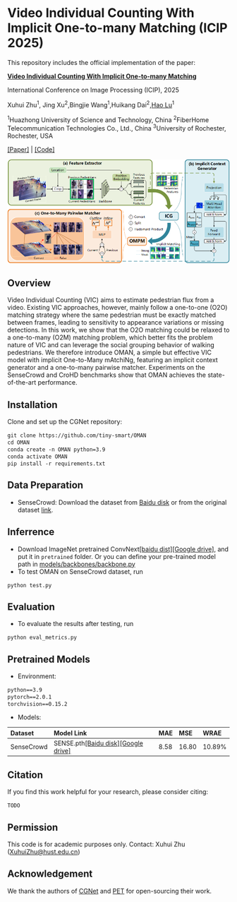 # Video Individual Counting With Implicit One-to-many Matching (ICIP 2025)

This repository includes the official implementation of the paper:

[**Video Individual Counting With Implicit One-to-many Matching**](https://arxiv.org/abs/2308.13814)

International Conference on Image Processing (ICIP), 2025

Xuhui Zhu<sup>1</sup>, Jing Xu<sup>2</sup>,Bingjie Wang<sup>1</sup>,Huikang Dai<sup>2</sup>,[Hao Lu](https://sites.google.com/site/poppinace/)<sup>1</sup>

<sup>1</sup>Huazhong University of Science and Technology, China
<sup>2</sup>FiberHome Telecommunication Technologies Co., Ltd., China
<sup>3</sup>University of Rochester, Rochester, USA

[[Paper]](TODO) | [[Code]](https://github.com/tiny-smart/OMAN)

![OMAN](pics/Pipeline.png)

## Overview

Video Individual Counting (VIC) aims to estimate pedestrian flux from a video. Existing VIC approaches, however, mainly follow a one-to-one (O2O) matching strategy where the same pedestrian must be exactly matched between frames, leading to sensitivity to appearance variations or missing detections. In this work, we show that the O2O matching could be relaxed to a one-to-many (O2M) matching problem, which better fits the problem nature of VIC and can leverage the social grouping behavior of walking pedestrians. We therefore introduce OMAN, a simple but effective VIC model with implicit One-to-Many mAtchiNg, featuring an implicit context generator and a one-to-many pairwise matcher. Experiments on the SenseCrowd and CroHD benchmarks show that OMAN achieves the state-of-the-art performance.

## Installation

Clone and set up the CGNet repository:

```
git clone https://github.com/tiny-smart/OMAN
cd OMAN
conda create -n OMAN python=3.9
conda activate OMAN
pip install -r requirements.txt
```


## Data Preparation

- SenseCrowd: Download the dataset from [Baidu disk](https://pan.baidu.com/s/1OYBSPxgwvRMrr6UTStq7ZQ?pwd=64xm#list/path=%2F) or from the original dataset [link](https://github.com/HopLee6/VSCrowd-Dataset).


## Inferrence

- Download ImageNet pretrained ConvNext[[baidu dist]](https://pan.baidu.com/s/1oxxcD6h-JiRdJ4VItHJIUQ?pwd=ubqt)[[Google drive]](https://drive.google.com/file/d/1tDGb3DAEITajJ5xlzYSxCa5x4dnTbfJ-/view?usp=sharing), and put it in ```pretrained``` folder. Or you can define your pre-trained model path in [models/backbones/backbone.py](models/backbones/backbone.py)
- To test OMAN on SenseCrowd dataset, run

```
python test.py
```


## Evaluation

- To evaluate the results after testing, run

```
python eval_metrics.py
```


## Pretrained Models

- Environment:

```
python==3.9
pytorch==2.0.1
torchvision==0.15.2
```

- Models:

| Dataset | Model Link | MAE | MSE | WRAE |
| :-- | :-- | :-- | :-- | :-- |
| SenseCrowd | SENSE.pth[[Baidu disk]](https://pan.baidu.com/s/1ZWxReVf9QeePRTsVwu9sIg?pwd=9a8c)[[Google drive]](https://drive.google.com/file/d/1XKBnOscinhDot4blvQQtFx3IgrZQ8Wae/view?usp=sharing) | 8.58 | 16.80 | 10.89% |

## Citation

If you find this work helpful for your research, please consider citing:

```
TODO
```


## Permission

This code is for academic purposes only. Contact: Xuhui Zhu (XuhuiZhu@hust.edu.cn)

## Acknowledgement

We thank the authors of [CGNet](https://github.com/streamer-AP/CGNet) and [PET](https://github.com/cxliu0/PET) for open-sourcing their work.

